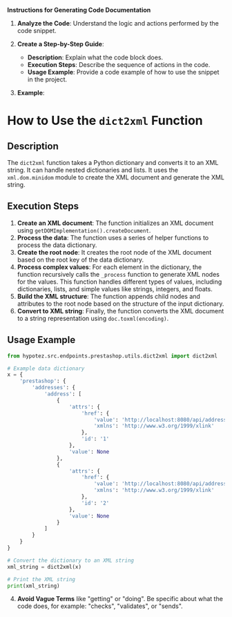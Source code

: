 **Instructions for Generating Code Documentation**

1. **Analyze the Code**: Understand the logic and actions performed by the code snippet.

2. **Create a Step-by-Step Guide**:
    - **Description**: Explain what the code block does.
    - **Execution Steps**: Describe the sequence of actions in the code.
    - **Usage Example**: Provide a code example of how to use the snippet in the project.

3. **Example**:

How to Use the `dict2xml` Function
=========================================================================================

Description
-------------------------
The `dict2xml` function takes a Python dictionary and converts it to an XML string. It can handle nested dictionaries and lists. It uses the `xml.dom.minidom` module to create the XML document and generate the XML string.

Execution Steps
-------------------------
1. **Create an XML document**: The function initializes an XML document using `getDOMImplementation().createDocument`.
2. **Process the data**: The function uses a series of helper functions to process the data dictionary.
3. **Create the root node**: It creates the root node of the XML document based on the root key of the data dictionary.
4. **Process complex values**: For each element in the dictionary, the function recursively calls the `_process` function to generate XML nodes for the values. This function handles different types of values, including dictionaries, lists, and simple values like strings, integers, and floats. 
5. **Build the XML structure**: The function appends child nodes and attributes to the root node based on the structure of the input dictionary.
6. **Convert to XML string**: Finally, the function converts the XML document to a string representation using `doc.toxml(encoding)`.

Usage Example
-------------------------

```python
from hypotez.src.endpoints.prestashop.utils.dict2xml import dict2xml

# Example data dictionary
x = {
    'prestashop': {
        'addresses': {
            'address': [
                {
                    'attrs': {
                        'href': {
                            'value': 'http://localhost:8080/api/addresses/1', 
                            'xmlns': 'http://www.w3.org/1999/xlink'
                        },
                        'id': '1'
                    },
                    'value': None
                },
                {
                    'attrs': {
                        'href': {
                            'value': 'http://localhost:8080/api/addresses/2', 
                            'xmlns': 'http://www.w3.org/1999/xlink'
                        },
                        'id': '2'
                    },
                    'value': None
                }
            ]
        }
    }
}

# Convert the dictionary to an XML string
xml_string = dict2xml(x)

# Print the XML string
print(xml_string)
```

4. **Avoid Vague Terms** like "getting" or "doing". Be specific about what the code does, for example: "checks", "validates", or "sends".